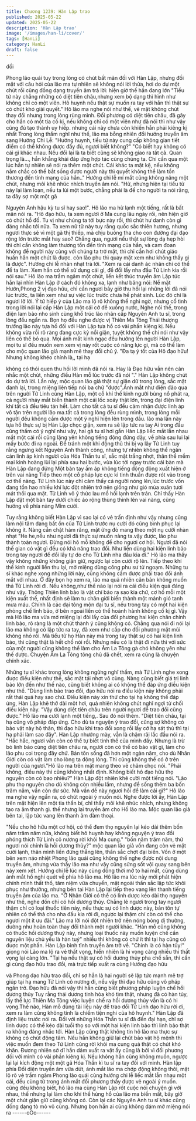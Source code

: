 ```yaml
---
title: Chương 1239: Hàn Lập trao
published: 2025-05-22
updated: 2025-05-22
description: 'Hàn Lập trao'
image: '/images/han-li/cover/'
tags: [HanLi]
category: HanLi
draft: false
---
```


đổi

Phong lão quái tuy trong lòng có chút bất mãn đối với Hàn Lập,
nhưng đối mặt với câu hỏi của lão ma tự nhiên sẽ không nói lời
thừa, hơi do dự một chút rồi cũng đồng dạng truyền âm trả lời:
hiện giờ thế hắn đang lớn
"Tiểu tử này chẳng những có diệt tiên châu,nhưng xem bộ dạng
thì hình như không chỉ có một viên. Hô huynh nếu thật sự muốn
ra tay với hắn thì thật sự có chút khó giải quyết."
Hô lão ma nghe nói như thế, vẻ mặt không chút thay đổi nhưng
trong lòng rùng mình. Đối phương có diệt tiên châu, đã gây cho
hắn có một tia cố kị, nếu không chỉ có một viên như đã nói thì như
vậy cũng đủ tạo thành uy hiếp. nhưng cái này chưa còn khiến hắn
phải kiêng kị nhất
Trong lòng thầm nghĩ như thế, lão ma bỗng nhiên đổi hướng
truyền âm sang Hướng Chi Lễ:
"Hướng huynh, tiểu tử này cung cấp không gian tiết điểm có thể
không được đầy đủ, ngươi biết không?"
"Có biết hay không có cái gì khác nhau. Nếu đổi lại là ta biết cũng
sẽ không giao ra tất cả. Quan trọng là..., hắn khẳng khái đáp ứng
hợp tác cùng chúng ta. Chỉ cần qua một lúc hắn tự nhiên sẽ nói ra
thêm một chút. Cái khác ta mặt kệ, nếu không nắm chắc có thể
bắt sống được người này thì quyết không thể làm tổn thương đến
tính mạng của hắn.." Hướng chi lễ mí mắt cũng không nâng một
chút, nhưng môi khẽ nhúc nhích truyền âm nói.
"Hừ, nhưng hiện tại tiểu tử này lại làm loạn, nếu ta lùi một bước,
chẳng phải là để cho người ta nói rằng, ta đây sợ một một gã

Nguyên Anh hậu kỳ tu sĩ hay sao!". Hô lão ma hừ lạnh một tiếng,
rất là bất mãn nói ra.
"Hô đạo hữu, ta xem ngươi ở Ma cung lâu ngày rồi, nên hiện giờ
có chút hồ đồ. Tu vị như chúng ta tới bực này rồi, thì chút hư danh
còn gì đáng nhắc tới nữa. Ta xem nữ tữ này tuy rằng quốc sắc
thiên hương, nhưng ngươi thực sẽ vì một gã thị thiếp, mà chịu
buông tha cho con đường đại đạo rộng lớn trước mắt hay sao?
Chẳng qua, ngươi nếu thật sự lòng dạ hẹp hòi thì chỉ cần không
làm thương tổn đến tính mạng của hắn, và cam đoan không để
người này cùng với chúng ta trở mặt, thì chỉ cần hơi chút giáo
huấn hắn một chút là được. còn lão phu thì quay mặt xem như
không thấy gì là được". Hướng chi lễ nhàn nhạt trả lời.
"Xem ra cái danh ác nhân chỉ có thể để ta làm. Xem hắn có thể
sử dụng cái gì, để đổi lấy nha đầu Tử Linh kia rồi nói sau." Hô lão
ma trầm ngâm một chút, liền kết thúc truyền âm
Lập tức hắn lại nhìn Hàn Lập ở cách đó không xa, lạnh như băng
nói:
Nể mặt Hướn,Phong 2 vị đạo hữu, chỉ cần ngươi bây giờ thu hồi
lại những lời đã nói lúc trước, ta liền xem như sự việc lúc trước
chưa hề phát sinh. Lúc đó chỉ là ngươi lỡ lời.
Ý tứ hiếp ý của Lão ma lộ rõ không thể nghi ngờ, nhưng cố tình
trong lời nói lại cấp Hàn Lập một cái cớ để xuống nước,
Nghe nói thế, trong điện lam bào nho sinh cùng khổ trúc lão nhân
cấp Nguyên Anh tu sĩ, trong lòng đều ngẩn ra. Bọn họ đều nghe
được vị Thiên Ma Tông Thái thượng trưởng lão này tựa hồ đối
với Hàn Lập tựa hồ có vài phần kiêng kị. Nếu không vừa rồi rõ
ràng đang cực kỳ nổi giận, tuyệt không thể chi nói như vậy liền có
thể bỏ qua.
Mọi ánh mắt kinh ngạc đều hướng lên người Hàn Lập, mọi tu sĩ
đều muốn xem xem vị này rốt cuộc có năng lực gì, mà có thể làm
cho mộc quan lão giả mạnh mẽ thay đổi chủ ý.
"Đa tạ ý tốt của Hô đạo hữu! Nhưng không khéo chính là,, tại hạ

không có thói quen thu hồi lời mình đã nói ra. Hay là Đạo hữu vẫn
nên cân nhắc một chút, những điều Hàn mỗ lúc trước đă nói "."
Hàn Lập không chút do dự trả lời.
Lần này, mộc quan lão giả thật sự giận dữ trong lòng, sắc mặt
đanh lại, trong miệng liên tiếp nói ba chữ "được".Ánh mắt như
điện đảo qua trên người Tử Linh cùng Hàn Lập, một cỗ khí thế
kinh người bùng nổ phát ra, cả người nháy mắt biến thành một cái
lốc xoáy thật lớn, trong đại điện linh khí tất cả đều tiêu tán hết.
Làm cho tất cả tu sĩ đều cảm nhận được linh áp vô tận trên người
lão ma.tất cả trong lòng đều rùng mình, trong lòng mỗi người đều
không cầm được một ý nghĩ hiện lên trong đầu.
lão ma lần này tựa hồ thực sự bị Hàn Lập chọc giận, xem ra sẽ
lập tức ra tay
Ai trong đầu cũng thầm có ý nghĩ như vậy, hai gã tu sĩ hơi gần
Hàn Lập liếc mắt lẫn nhau mắt một cái rồi cũng lặng yên không
tiếng động đứng dậy, về phía sau lui lại mấy bước đi ra ngoài. Để
tránh một khi động thủ thì bị vạ lây
Tử Linh tuy rằng ngưng kết Nguyên Anh thành công, nhưng tự
nhiên không thể ngăn cản linh áp kinh người của Hóa Thần tu sĩ,
sắc mặt trắng nhợt, thân thể mềm mại kinh hoàng lùi lại phía sau
hai bước, vừa lúc tới ngay trước cái bàn mà Hàn Lập đang đứng
Một bàn tay ấm áp không tiếng động động xuất hiện ở trên vai
nàng
Tiếp theo một cỗ pháp lực cực kì tinh thuần được rót vào trong cơ
thể nàng.
Tử Linh lúc này chỉ cảm thấy cả người nóng lên,lúc trước vốn
đang tổn hao nhiều khí lực đột nhiên trở nên giống như gió mùa
xuân tươi mát thổi qua mặt.
Tử Linh vô ý thức lau mồ hôi lạnh trên trán. Chỉ thấy Hàn Lập đặt
một bàn tay dưới chiếc áo rộng thùng thình lên vai nàng, cũng
hướng về phía nàng Mỉm cười.

Tuy rằng không biết Hàn Lập vì sao lại có vẻ trấn định như vậy
nhưng cũng làm nội tâm đang bất ổn của Tử Linh trước nụ cười
đó cũng bình phục lại không ít.
Nàng cắn chặt hàm răng, mặt ửng đỏ mang theo một nụ cười
nhàn nhạt
"He he,nếu như ngươi đã thực sự muốn nàng ta.vậy được, lão
phu thành toàn ngươi. Đừng nói hô mỗ không để cho ngươi cơ
hội. Ngươi đã nói thế gian có vật gì đều có khả năng trao đổi.
Như liền dùng hai kiện linh bảo trong tay ngươi để đổi lấy tự do
cho Tử Linh nha đầu kia đi." Hô lão ma thấy vậy không những
không giận giữ, ngược lại còn cười rộ lên. Tiếp theo khí thế kinh
người liền thu lại, mở miệng dùng công phu sư tử ngoạm.
Những tu sĩ khác nghe xong những lời này, cũng không cầm được
phải trao đổi ánh mắt với nhau.
Ở đây bọn họ xem ra, lão ma quả nhiên căn bản không muốn thả
Tử Linh rời đi. Nếu không,như thế nào lại nói ra cái điều kiện quá
đáng như vậy.
Thông Thiên linh bảo là vật chí bảo ra sao kia chứ, cơ hồ mỗi một
kiện xuất thế, nhất định sẽ làm tu chân giới biến thành một mảnh
gió tanh mưa máu. Chính là các đại tông môn đại tu sĩ, nếu trong
tay có một hai kiện phỏng chế linh bảo, ở bên ngoài liền có thể
hoành hành không cố kị gì. Vậy mà Hô lão ma vừa mở miệng lại
đòi lấy của đối phương hai kiện chân chính linh bảo, rõ ràng là
một chút thành ý cũng không có.
Chẳng qua nói đi nói lại lão ma không có lập tức ra tay, đã xem
như cấp cho đối phương mặt mũi không nhỏ rồi. Mà tiểu tử họ
Hàn này mà trong tay thật sự có hai kiện linh bảo, thì cũng thật là
hết chổ nói rồi. Nhưng nếu có là thật đi nữa thì với sức của một
người cũng không thể làm cho Âm La Tông gà chó không yên
như thế được.
Chuyện Âm La Tông tông chủ đã chết, xem ra cũng là chuyện
chính xác.

Những tu sĩ khác trong lòng không ngừng nghĩ thầm, mà Tử Linh
nghe xong được điều kiện như thế, sắc mặt tái nhợt vô cùng.
Nàng cũng biết giá trị linh bảo lớn đến như thế nào, cũng biết
không ai có không thể đáp ứng điều kiện như thế.
"Dùng linh bảo trao đổi, đạo hữu nói ra điều kiện này không phải
rất thái quá hay sao chứ. Điều kiện này xin thứ cho tại hạ không
thể đáp ứng, Hàn Lập khẽ thở dài một hơi, quả nhiên không chút
nghĩ ngợi từ chối điều kiện này.
"Vậy dùng diệt tiên châu trên người ngươi để trao đổi cũng được."
Hồ lão ma cười lạnh một tiếng,. Sau đó nói thêm.
"Diệt tiên châu, tại hạ cũng vô pháp đáp ứng. Cho dù ta nguyện ý
trao đổi, cũng sợ không có bảo vật này hộ thân, thì đạo hữu khi
trao đổi xong rồi lấy cớ hạ sát thủ thì tại hạ phải làm sao đây".
Hàn Lập nhướng mày, vẫn là chậm rãi lắc đầu nói ra.
"Hắc hắc, ngươi vẫn còn có thể tự biết tình thế của mình đấy.
Nhưng là trừ bỏ linh bảo cùng diệt tiên châu ra, ngươi còn có thể
có bảo vật gì, làm cho lão phu coi trọng đây chứ. Bản tôn sống đã
hơn một ngàn năm, cho dù Nhân Giới còn có vật làm cho lòng ta
động lòng. Thì cũng không thể có ở trên người của ngươi."Hô lão
ma trên mặt mang theo vẻ châm chọc nói.
"Phải không, điều này thì cũng không nhất định. Không biết hô
đạo hữu thọ nguyên còn có bao nhiêu?" Hàn Lập đột nhiên khẽ
cười một tiếng nói.
"Lão phu thọ nguyên cho dù không còn nhiều lắm, nhưng để sống
thêm ba bốn trăm năm, vẩn còn dư sức. Mà vấn đề này ngươi hỏi
để làm cái gì?" Hô lão ma nghe vậy ngẩn ra, có chút ngoài ý
muốn nói.
Nghe được lời ấy, Hàn Lập trên mặt hiện lên một tia thần bí, chỉ
thấy môi khẽ nhúc nhích, nhưng không tạo ra âm thanh gì. thế
nhưng lại truyền âm cho Hồ lão ma.
Mộc quan lão giả bên tai, lập tức vang lên thanh âm đàm thoại.

"Nếu cho hô hữu một cơ hội, có thể đem thọ nguyên lại kéo dài
thêm bốn năm trăm năm nữa, không biết hô huynh hay không
nguyện ý trao đổi phóng thích Tử Linh cô nương rời khỏi Ma
cung."
"bốn năm trăm năm, thứ ngươi nói chính là hồi dương thủy?" mộc
quan lão giả vốn đang còn vẻ mặt cười lạnh, thân mình liền đứng
thẳng lên, thần sắc chợt đại biến.
Vốn ở một bên xem náo nhiệt Phong lão quái cũng không thể
nghe được nội dung truyền âm, nhưng vừa thấy lão ma như vậy
cũng sửng sốt vội quay sang bên này xem xét.
Hướng chi lễ lúc này cùng đồng thời mở to hai mắt, cũng dùng
ánh mắt hồ nghi quét về phía hô lão ma.
Hô lão ma lúc này mới phát hiện chính mình thất thố, tâm niệm
vừa chuyển, mặt ngoài thần sắc lập tức khôi phục như thường,
nhưng bên tai Hàn Lập lại tiếp theo vang lên thanh tiếng truyền
âm của lão ma.
"Ở Nhân Giới có thể có linh dược kéo dài thọ nguyên như thế,
nghe đồn chỉ có hồi dương thủy. Chẳng lẽ ngươi trong tay ngươi
thậm chí có loại thuốc tiên này, nếu thực sự có linh dược này, bản
tôn tự nhiên có thể thả cho nha đầu kia rời đi, ngược lại thậm chí
còn có thể cho ngươi một ít ưu đãi."
Lão ma lời nói đột nhiên trở nên nóng bỏng dị thường, dường
như hoàn toàn thay đổi thành một người khác.
"Hàn mỗ cũng không có thuốc hồi dương thuỷ này, nhưng loại
thuốc này muốn luyện chế cần nguyên liệu chủ yếu là hàn tuỷ"
nhiều thì không có chứ ít thì tại hạ cũng có được một phần. Hàn
Lập bình tĩnh truyền âm trở về.
"Chính là có hàn tủy!" giọng nói Lão ma lộ ra vẻ thất vọng, hiển
nhiên là hi vọng càng nhiều thì thất vọng lại càng lớn.
"Tại hạ nếu thật sự có hồi dương thủy pha chế sẵn, thì cần gì
cùng đạo hữu trao đổi, mà trực tiếp xuất ra cùng Hướng đạo hữu

và Phong đạo hữu trao đổi, chỉ sợ hẳn là hai người sẽ lập tức
mạnh mẽ trợ giúp tại hạ mang Tử Linh cô nương đi, nếu vậy thì
đạo hữu cũng vô pháp ngăn trở. Đạo hữu đã nói vậy thì hẳn cũng
biết phương pháp luyện chế hồi dương thủy Tuy rằng thái dương
tinh hỏa khó tìm thật, nhưng đã có hàn tủy, lấy thế lực Thiên Ma
Tông việc luyện chế ra hồi dương thủy vẫn là có hi vọng.Thế nào,
Hàn mỗ dùng tài liệu này để trao đổi Tử Linh đạo hữu rời đi, xem
ra làm cũng không tính là chiếm tiện nghi của hô huynh." Hàn Lập
đã định liệu trước nói ra.
Đối với những Hóa Thần tu sĩ đã đến đại hạn, chỉ sợ linh dược có
thể kéo dài tuổi thọ so với một hai kiện linh bảo thì linh bảo thật ra
không đáng nhắc tới. Hàn Lập cũng thật không tin hô lão ma thực
sự không có chút động tâm. Nếu hắn không giữ lại chút bảo vật
hộ mệnh thì việc muốn đem theo Tử Linh cùng rời khỏi ma cung
quả thật có chút khó khăn. Đương nhiên sở dĩ hắn dám xuất ra
vật ấy cũng là bởi vì đối phương đối với mình có vài phần kiêng
kị. Nếu không hắn cũng không muốn, ngược lại lại kích động một
một gã Hóa Thần kì tu sĩ ra tay đối với mình.
Hàn lập phía Đối diện truyền âm vừa dứt, ánh mắt lão ma chớp
động không thôi, mặt lộ rõ vẻ trầm ngâm
Phong lão quái cùng hướng chi lễ liếc mắt lẫn nhau một cái, đều
cùng từ trong ánh mắt đối phương thấy được vẻ ngoài ý muốn.
cũng đều không biết, hô lão ma cùng Hàn Lập rốt cuộc nói
chuyện gì với nhau, thế nhưng lại làm cho khí thế hùng hổ của lão
ma biến mất, bây giờ một chút giận giữ cũng không có.
Còn lại các Nguyên Anh tu sĩ khác cũng đồng dạng tò mò vô
cùng. Nhưng bọn hắn ai cũng không dám mở miệng nói ra
------oOo------
